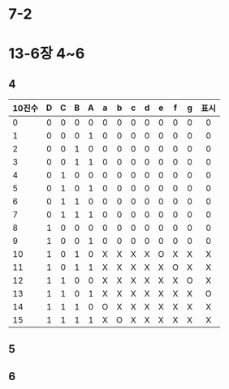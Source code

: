 # 7-2
# 13-6장 4~6
## 4
|10진수|D|C|B|A|a|b|c|d|e|f|g|표시|
:-|:-:|:-:|:-:|:-:|:-:|:-:|:-:|:-:|:-:|:-:|:-:|:-:|
|0|0|0|0|0|0|0|0|0|0|0|0|0|
|1|0|0|0|1|0|0|0|0|0|0|0|0|
|2|0|0|1|0|0|0|0|0|0|0|0|0|
|3|0|0|1|1|0|0|0|0|0|0|0|0|
|4|0|1|0|0|0|0|0|0|0|0|0|0|
|5|0|1|0|1|0|0|0|0|0|0|0|0|
|6|0|1|1|0|0|0|0|0|0|0|0|0|
|7|0|1|1|1|0|0|0|0|0|0|0|0|
|8|1|0|0|0|0|0|0|0|0|0|0|0|
|9|1|0|0|1|0|0|0|0|0|0|0|0|
|10|1|0|1|0|X|X|X|X|O|X|X|X|
|11|1|0|1|1|X|X|X|X|X|O|X|X|
|12|1|1|0|0|X|X|X|X|X|X|O|X|
|13|1|1|0|1|X|X|X|X|X|X|X|O|
|14|1|1|1|0|O|X|X|X|X|X|X|X|
|15|1|1|1|1|X|O|X|X|X|X|X|X|

## 5


## 6
